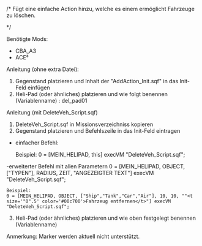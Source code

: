 /*
  Fügt eine einfache Action hinzu, welche es einem ermöglicht Fahrzeuge zu löschen.

*/

Benötigte Mods:
  - CBA_A3
  - ACE³

Anleitung (ohne extra Datei):
1. Gegenstand platzieren und Inhalt der "AddAction_Init.sqf" in das Init-Feld einfügen
2. Heli-Pad (oder ähnliches) platzieren und wie folgt benennen (Variablenname) : del_pad01

Anleitung (mit DeleteVeh_Script.sqf)
1. DeleteVeh_Script.sqf in Missionsverzeichniss kopieren
2. Gegenstand platzieren und Befehlszeile in das Init-Feld eintragen
  - einfacher Befehl:
  
    Beispiel:
    0 = [MEIN_HELIPAD, this] execVM "DeleteVeh_Script.sqf";

  -erweiterter Befehl mit allen Parametern
    0 = [MEIN_HELIPAD, OBJECT, ["TYPEN"], RADIUS, ZEIT, "ANGEZEIGTER TEXT"] execVM "DeleteVeh_Script.sqf";

    Beispiel:
    0 = [MEIN_HELIPAD, OBJECT, ["Ship","Tank","Car","Air"], 10, 10, ""<t size='"0".5' color='#00c700'>Fahrzeug entfernen</t>"] execVM "DeleteVeh_Script.sqf";

3.  Heli-Pad (oder ähnliches) platzieren und wie oben festgelegt benennen (Variablenname)




Anmerkung:
  Marker werden aktuell nicht unterstützt.
